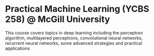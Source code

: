 # Practical Machine Learning (YCBS 258) @ McGill University
This course covers topics in deep learning including the perceptron algorithm, multilayered perceptrons, convolutional neural networks, recurrent neural networks, some advanced strategies and practical applications